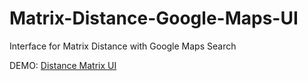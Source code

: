 # Matrix-Distance-Google-Maps-UI
Interface for Matrix Distance with Google Maps Search

DEMO: [Distance Matrix UI](http://rodrigo-brito.github.io/Matrix-Distance-Google-Maps-UI/)
